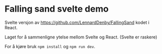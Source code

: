 # Falling sand svelte demo

Svelte versjon av https://github.com/LennardDenby/FallingSand kodet i React. 

Laget for å sammenligne ytelse mellom Svelte og React. (Svelte er raskere)

For å kjøre bruk `npm install` og `npm run dev`.